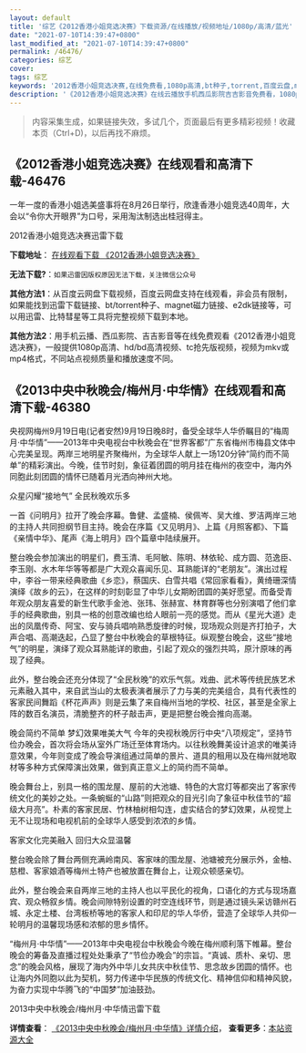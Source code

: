 ```yaml
---
layout: default
title: '综艺《2012香港小姐竞选决赛》下载资源/在线播放/视频地址/1080p/高清/蓝光'
date: "2021-07-10T14:39:47+0800"
last_modified_at: "2021-07-10T14:39:47+0800"
permalink: /46476/
categories: 综艺
cover:
tags: 综艺
keywords: '2012香港小姐竞选决赛,在线免费看,1080p高清,bt种子,torrent,百度云盘,magnet,磁力链,迅雷下载资源'
description: '《2012香港小姐竞选决赛》在线云播放手机西瓜影院吉吉影音免费看，1080p高清bd/hd未删减完整版和tc抢先枪版，mkv/mp4格式，附带bt/torrent种子、magnet/磁力链、百度云盘、网盘资源迅雷下载链接'
---
```


>内容采集生成，如果链接失效，多试几个，页面最后有更多精彩视频！收藏本页（Ctrl+D)，以后再找不麻烦。


## 《2012香港小姐竞选决赛》在线观看和高清下载-46476

一年一度的香港小姐选美盛事将在8月26日举行，欣逢香港小姐竞选40周年，大会以“令你大开眼界”为口号，采用淘汰制选出桂冠得主。


2012香港小姐竞选决赛迅雷下载

**下载地址**： [在线观看下载 《2012香港小姐竞选决赛》](https://www.993dy.com//vod-detail-id-3363.html) 


**无法下载?**：`如果迅雷因版权原因无法下载，关注微信公众号 `

**其他方法1**：从百度云网盘下载视频，百度云网盘支持在线观看，非会员有限制，如果能找到迅雷下载链接、bt/torrent种子、magnet磁力链接、e2dk链接等，可以用迅雷、比特彗星等工具将完整视频下载到本地。

**其他方法2**：用手机云播、西瓜影院、吉吉影音等在线免费观看《2012香港小姐竞选决赛》，一般提供1080p高清、hd/bd高清视频、tc抢先版视频，视频为mkv或mp4格式，不同站点视频质量和播放速度不同。


## 《2013中央中秋晚会/梅州月·中华情》在线观看和高清下载-46380

央视网梅州9月19日电(记者安然)9月19日晚8时，备受全球华人华侨瞩目的&ldquo;梅周月&middot;中华情&rdquo;——2013年中央电视台中秋晚会在&ldquo;世界客都”广东省梅州市梅县文体中心完美呈现。两岸三地明星齐聚梅州，为全球华人献上一场120分钟“简约而不简单&rdquo;的精彩演出。今晚，佳节时刻，象征着团圆的明月挂在梅州的夜空中，海内外同胞此刻团圆的情怀已随着月光洒向神州大地。</p> 众星闪耀“接地气&rdquo; 全民秋晚欢乐多</p> 一首《问明月》拉开了晚会序幕。鲁健、孟盛楠、侯佩岑、吴大维、罗洁两岸三地的主持人共同担纲节目主持。晚会在序篇《又见明月》、上篇《月照客都》、下篇《亲情中华》、尾声《海上明月》四个篇章中陆续展开。</p> 整台晚会参加演出的明星们，费玉清、毛阿敏、陈明、林依轮、成方圆、范逸臣、李玉刚、水木年华等等都是广大观众喜闻乐见、耳熟能详的&ldquo;老朋友&rdquo;。演出过程中，李谷一带来经典歌曲《乡恋》，蔡国庆、白雪共唱《常回家看看》，黄绮珊深情演绎《故乡的云》，在这样的时刻彰显了中华儿女期盼团圆的美好愿望。而备受青年观众朋友喜爱的新生代歌手金池、张玮、张赫宣、林育群等也分别演唱了他们拿手的经典歌曲，别具一格的创意改编也给人眼前一亮的感觉。而从《星光大道》走出的凤凰传奇、阿宝、安与骑兵唱响熟悉旋律的时候，现场观众则是齐打拍子，大声合唱、高潮迭起，凸显了整台中秋晚会的草根特征。纵观整台晚会，这些“接地气&rdquo;的明星，演绎了观众耳熟能详的歌曲，引起了观众的强烈共鸣，原汁原味的再现了经典。</p> 此外，整台晚会还充分体现了&ldquo;全民秋晚”的欢乐气氛。戏曲、武术等传统民族艺术元素融入其中，来自武当山的太极表演者展示了力与美的完美组合，具有代表性的客家民间舞蹈《杯花声声》则是云集了来自梅州当地的学校、社区，甚至是全家上阵的数百名演员，清脆整齐的杯子敲击声，更是把整台晚会推向高潮。</p> 晚会简约不简单 梦幻效果唯美大气 今年的央视秋晚厉行中央&ldquo;八项规定”，坚持节俭办晚会，首次将会场从室外广场迁至体育场内。以往秋晚舞美设计追求的唯美诗意效果，今年则变成了晚会导演组通过简单的景片、道具的租用以及在梅州就地取材等多种方式保障演出效果，做到真正意义上的简约而不简单。</p> 晚会舞台上，别具一格的围龙屋、屋前的大池塘、特色的大宫灯等都突出了客家传统文化的美妙之处。一条蜿蜒的“山路”则把观众的目光引向了象征中秋佳节的&ldquo;超级大月亮&rdquo;。朴素的客家民居、竹林柚树相勾连，虚实结合的梦幻效果，从视觉上无不让现场和电视机前的全球华人感受到浓浓的乡情。</p> 客家文化完美融入 回归大众显温馨</p> 整台晚会除了舞台两侧充满岭南风、客家味的围龙屋、池塘被充分展示外，金柚、慈橙、客家娘酒等梅州土特产也被放置在舞台上，让观众顿感亲切。</p> 此外，整台晚会来自两岸三地的主持人也以平民化的视角，口语化的方式与现场嘉宾、观众畅叙乡情。晚会间隙特别设置的时空连线环节，则是通过镜头采访赣州石城、永定土楼、台湾板桥等地的客家人和印尼的华人华侨，营造了全球华人共仰一轮明月的温馨现场感和浓郁的思乡情怀。</p> “梅州月&middot;中华情&rdquo;——2013年中央电视台中秋晚会今晚在梅州顺利落下帷幕。整台晚会的筹备及直播过程处处秉承了“节俭办晚会&rdquo;的宗旨。&ldquo;真诚、质朴、亲切、思念”的晚会风格，展现了海内外中华儿女共庆中秋佳节、思念故乡团圆的情怀。也让海内外同胞以此为契机，努力传递中华民族的传统文化、精神信仰和精神风貌，为奋力实现中华腾飞的&ldquo;中国梦&rdquo;加油鼓劲。</p>


2013中央中秋晚会/梅州月·中华情迅雷下载

**详情查看**： [《2013中央中秋晚会/梅州月·中华情》详情介绍](/movie/46380/)， **查看更多**：[本站资源大全](/movie/t/all/)

